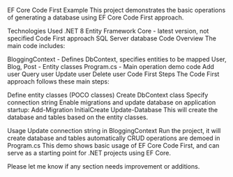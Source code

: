 EF Core Code First Example
This project demonstrates the basic operations of generating a database using EF Core Code First approach.

Technologies Used
.NET 8
Entity Framework Core - latest version, not specified
Code First approach
SQL Server database
Code Overview
The main code includes:

BloggingContext - Defines DbContext, specifies entities to be mapped
User, Blog, Post - Entity classes
Program.cs - Main operation demo code
Add user
Query user
Update user
Delete user
Code First Steps
The Code First approach follows these main steps:

Define entity classes (POCO classes)
Create DbContext class
Specify connection string
Enable migrations and update database on application startup:
Add-Migration InitialCreate
Update-Database
This will create the database and tables based on the entity classes.

Usage
Update connection string in BloggingContext
Run the project, it will create database and tables automatically
CRUD operations are demoed in Program.cs
This demo shows basic usage of EF Core Code First, and can serve as a starting point for .NET projects using EF Core.

Please let me know if any section needs improvement or additions.
